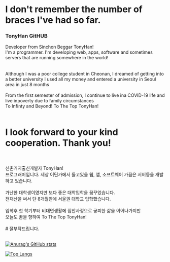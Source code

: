 # I don't remember the number of braces I've had so far.
### TonyHan GitHUB
Developer from Sinchon Beggar TonyHan!<br>
I'm a programmer. I'm developing web, apps, software and sometimes servers that are running somewhere in the world!<br>
<br>
<br>
Although I was a poor college student in Cheonan, I dreamed of getting into a better university
I used all my money and entered a university in Seoul area in just 8 months<br>
<br>
From the first semester of admission, I continue to live ina COVID-19 life and live inpoverty due to family circumstances<br>
To Infinty and Beyond! To The Top TonyHan!<br>
<br>
# I look forward to your kind cooperation. Thank you!<br>
<br>
<br>
신촌거지출신개발자 TonyHan!<br>
프로그래머입니다. 세상 어딘가에서 돌고있을 웹, 앱, 소프트웨어 가끔은 서버등을 개발하고 있습니다.<br>
<br>
가난한 대학생이였지만 보다 좋은 대학입학을 꿈꾸었습니다.<br>
전재산을 써서 단 8개월만에 서울권 대학교 입학했습니다.<br>
<br>
입학후 첫 학기부터 비대면생활에 집안사정으로 궁피한 삶을 이어나가지만<br>
오늘도 꿈을 향하여 To The Top TonyHan!<br>
<br>
# 잘부탁드립니다.<br>
<br>

[![Anurag's GitHub stats](https://github-readme-stats.vercel.app/api?username=anuraghazra&show_icons=true&theme=Gradient)](https://github.com/anuraghazra/github-readme-stats)

[![Top Langs](https://github-readme-stats.vercel.app/api/top-langs/?username=anuraghazra&layout=compact&theme=Gradient)](https://github.com/anuraghazra/github-readme-stats)
